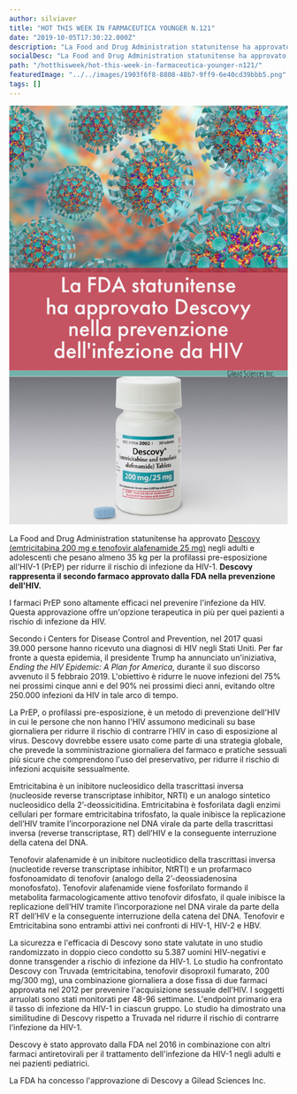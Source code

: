 ```yaml
---
author: silviaver
title: "HOT THIS WEEK IN FARMACEUTICA YOUNGER N.121"
date: "2019-10-05T17:30:22.000Z"
description: "La Food and Drug Administration statunitense ha approvato Descovy (emtricitabina 200 mg e tenofovir alafenamide 25 mg) in adulti e adolescenti a rischio che pesano almeno 35 kg per la profilassi pre-esposizione all'HIV-1 (PrEP) per ridurre il rischio di infezione da HIV-1. "
socialDesc: "La Food and Drug Administration statunitense ha approvato Descovy (emtricitabina 200 mg e tenofovir alafenamide 25 mg) in adulti e adolescenti a rischio che pesano almeno 35 kg per la profilassi pre-esposizione all'HIV-1 (PrEP) per ridurre il rischio di infezione da HIV-1."
path: "/hotthisweek/hot-this-week-in-farmaceutica-younger-n121/"
featuredImage: "../../images/1903f6f8-8808-48b7-9ff9-6e40cd39bbb5.png"
tags: []
---
```


![](../../images/1903f6f8-8808-48b7-9ff9-6e40cd39bbb5.png)

La Food and Drug Administration statunitense ha approvato [Descovy (emtricitabina 200 mg e tenofovir alafenamide 25 mg)](https://www.fda.gov/news-events/press-announcements/fda-approves-second-drug-prevent-hiv-infection-part-ongoing-efforts-end-hiv-epidemic) negli adulti e adolescenti che pesano almeno 35 kg per la profilassi pre-esposizione all'HIV-1 (PrEP) per ridurre il rischio di infezione da HIV-1. **Descovy rappresenta il secondo farmaco approvato dalla FDA nella prevenzione dell'HIV.**

I farmaci PrEP sono altamente efficaci nel prevenire l'infezione da HIV. Questa approvazione offre un'opzione terapeutica in più per quei pazienti a rischio di infezione da HIV.

Secondo i Centers for Disease Control and Prevention, nel 2017 quasi 39.000 persone hanno ricevuto una diagnosi di HIV negli Stati Uniti. Per far fronte a questa epidemia, il presidente Trump ha annunciato un'iniziativa, _Ending the HIV Epidemic: A Plan for America_, durante il suo discorso avvenuto il 5 febbraio 2019. L'obiettivo è ridurre le nuove infezioni del 75% nei prossimi cinque anni e del 90% nei prossimi dieci anni, evitando oltre 250.000 infezioni da HIV in tale arco di tempo.

La PrEP, o profilassi pre-esposizione, è un metodo di prevenzione dell'HIV in cui le persone che non hanno l'HIV assumono medicinali su base giornaliera per ridurre il rischio di contrarre l'HIV in caso di esposizione al virus. Descovy dovrebbe essere usato come parte di una strategia globale, che prevede la somministrazione giornaliera del farmaco e pratiche sessuali più sicure che comprendono l'uso del preservativo, per ridurre il rischio di infezioni acquisite sessualmente.

Emtricitabina è un inibitore nucleosidico della trascrittasi inversa (nucleoside reverse transcriptase inhibitor, NRTI) e un analogo sintetico nucleosidico della 2’-deossicitidina. Emtricitabina è fosforilata
dagli enzimi cellulari per formare emtricitabina trifosfato, la quale inibisce la replicazione dell’HIV tramite l’incorporazione nel DNA virale da parte della trascrittasi inversa (reverse transcriptase, RT) dell’HIV e la conseguente interruzione della catena del DNA.

Tenofovir alafenamide è un inibitore nucleotidico della trascrittasi inversa (nucleotide reverse transcriptase inhibitor, NtRTI) e un profarmaco fosfonoamidato di tenofovir (analogo della 2’-deossiadenosina monofosfato). Tenofovir alafenamide viene fosforilato formando il metabolita farmacologicamente attivo tenofovir difosfato, il quale inibisce la replicazione dell’HIV tramite l’incorporazione nel DNA virale da parte della RT dell’HIV e la conseguente interruzione della catena del DNA. Tenofovir e Emtricitabina sono entrambi attivi nei confronti di HIV-1, HIV-2 e HBV.

La sicurezza e l'efficacia di Descovy sono state valutate in uno studio randomizzato in doppio cieco condotto su 5.387 uomini HIV-negativi e donne transgender a rischio di infezione da HIV-1. Lo studio ha confrontato Descovy con Truvada (emtricitabina, tenofovir disoproxil fumarato, 200 mg/300 mg), una combinazione giornaliera a dose fissa di due farmaci approvata nel 2012 per prevenire l'acquisizione sessuale dell'HIV. I soggetti arruolati sono stati monitorati per 48-96 settimane. L'endpoint primario era il tasso di infezione da HIV-1 in ciascun gruppo. Lo studio ha dimostrato una similitudine di Descovy rispetto a Truvada nel ridurre il rischio di contrarre l'infezione da HIV-1.

Descovy è stato approvato dalla FDA nel 2016 in combinazione con altri farmaci antiretovirali per il trattamento dell'infezione da HIV-1 negli adulti e nei pazienti pediatrici.

La FDA ha concesso l'approvazione di Descovy a Gilead Sciences Inc.
